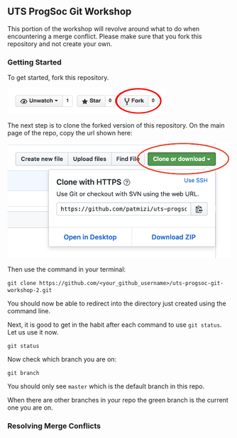 ## UTS ProgSoc Git Workshop
This portion of the workshop will revolve around what to do when encountering a 
merge conflict. Please make sure that you fork this repository and not create your
own.

### Getting Started

To get started, fork this repository.

![fork button on github](./img/fork.png)

The next step is to clone the forked version of this repository. On the main page of the repo, copy the url shown here:

![where to copy url on github](./img/git-clone.png)

Then use the command in your terminal:

```
git clone https://github.com/<your_github_username>/uts-progsoc-git-workshop-2.git
```

You should now be able to redirect into the directory just created using the command line.

Next, it is good to get in the habit after each command to use `git status`. Let us use it now.

```
git status
```

Now check which branch you are on:

```
git branch
```

You should only see `master` which is the default branch in this repo.

When there are other branches in your repo the green branch is the current one you are on.

### Resolving Merge Conflicts

